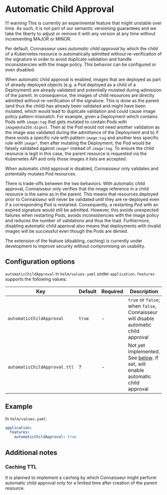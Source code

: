 # Automatic Child Approval

!!! warning
    This is currently an experimental feature that might unstable over time.
    As such, it is not part of our semantic versioning guarantees and we take the liberty to adjust or remove it with any version at any time without incrementing MAJOR or MINOR.

Per default, Connaisseur uses *automatic child approval* by which the child of a Kubernetes resource is automatically admitted without re-verification of the signature in order to avoid duplicate validation and handle inconsistencies with the image policy.
This behavior can be configured or even disabled.

When automatic child approval is enabled, images that are deployed as part of already deployed objects (e.g. a Pod deployed as a child of a Deployment) are already validated and potentially mutated during admission of the parent.
In consequence, the images of child resources are directly admitted without re-verification of the signature.
This is done as the parent (and thus the child) has already been validated and might have been mutated, which would lead to duplicate validation and could cause image policy pattern mismatch.
For example, given a Deployment which contains Pods with `image:tag` that gets mutated to contain Pods with `image@sha256:digest`.
Then a) the Pod would not need another validation as the image was validated during the admittance of the Deployment and b) if there exists a specific rule with pattern `image:tag` and another less specific rule with `image*`, then after mutating the Deployment, the Pod would be falsely validated against `image*` instead of `image:tag`.
To ensure the child resource is legit in this case, the parent resource is requested via the Kubernetes API and only those images it lists are accepted.

When automatic child approval is disabled, Connaisseur only validates and potentially mutates Pod resources.

There is trade-offs between the two behaviors:
With automatic child approval, Connaisseur only verifies that the image reference in a child resource is the same as in the parent.
This means that resources deployed prior to Connaisseur will never be validated until they are re-deployed even if a corresponding Pod is restarted.
Consequently, a restarting Pod with an expired signature would still be admitted.
However, this avoids unexpected failures when restarting Pods, avoids inconsistencies with the image policy and reduces the number of validations and thus the load.
Furthermore, disabling automatic child approval also means that deployments with invalid images will be successful even though the Pods are denied.

The extension of the feature (disabling, caching) is currently under development to improve security without compromising on usability.

## Configuration options

`automaticChildApproval` in `helm/values.yaml` under `application.features` supports the following values:

| Key | Default | Required | Description |
| - | - | - | - |
| `automaticChildApproval` | `true` | - | `true` or `false`; when `false`, Connaisseur will disable automatic child approval |
| `automaticChildApproval.ttl` | ? | - | Not yet implemented. See [below](#caching-ttl). If set, will enable automatic child approval |

## Example

In `helm/values.yaml`:

```yaml
application:
  features:
    automaticChildApproval: true
```

## Additional notes

### Caching TTL

It is planned to implement a caching by which Connaisseur might perform automatic child approval only for a limited time after creation of the parent resource.

